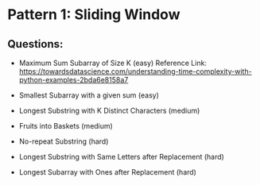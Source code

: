 # Pattern 1: Sliding Window

## Questions:

* Maximum Sum Subarray of Size K (easy)
Reference Link: https://towardsdatascience.com/understanding-time-complexity-with-python-examples-2bda6e8158a7

* Smallest Subarray with a given sum (easy)

* Longest Substring with K Distinct Characters (medium)

* Fruits into Baskets (medium)

* No-repeat Substring (hard)

* Longest Substring with Same Letters after Replacement (hard)

* Longest Subarray with Ones after Replacement (hard)



